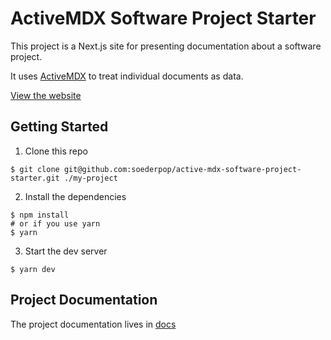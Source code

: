 # ActiveMDX Software Project Starter

This project is a Next.js site for presenting documentation about a software project.

It uses [ActiveMDX](https://active-mdx.soederpop.com) to treat individual documents as data.

[View the website](https://active-mdx-software-demo.soederpop.com/)

## Getting Started

1) Clone this repo

```shell
$ git clone git@github.com:soederpop/active-mdx-software-project-starter.git ./my-project
```

2) Install the dependencies

```shell
$ npm install
# or if you use yarn
$ yarn
```

3) Start the dev server

```shell
$ yarn dev
```

## Project Documentation

The project documentation lives in [docs](./docs)
